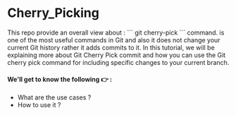 # Cherry_Picking

<p> 
This repo provide an overall view about : ``` git cherry-pick ``` command. 
    is one of the most useful commands in Git and also it does not change your         current Git history rather it adds commits to it. In this tutorial, we will be     explaining more about Git Cherry Pick commit and how you can use the Git cherry     pick command for including specific changes to your current branch. </p>
    
#### We'll get to know the following 👉 : 
    
- What are the use cases ?
- How to use it ?
